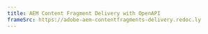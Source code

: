 ```yaml
---
title: AEM Content Fragment Delivery with OpenAPI
frameSrc: https://adobe-aem-contentfragments-delivery.redoc.ly
--- 
```

